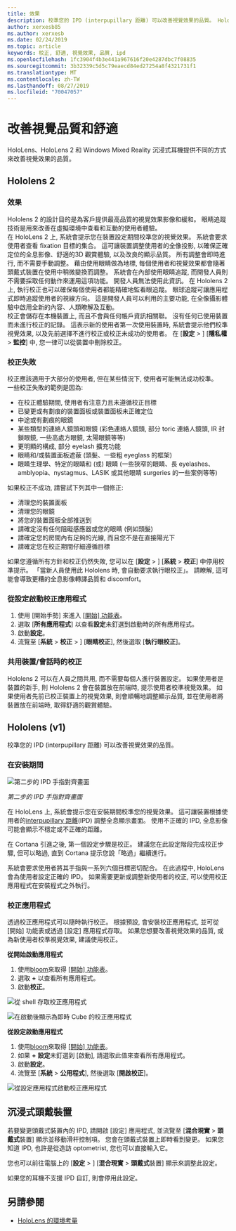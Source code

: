 ```yaml
---
title: 效果
description: 校準您的 IPD (interpupillary 距離) 可以改善視覺效果的品質。 HoloLens 和 Windows Mixed Reality 的沉浸式耳機都提供自訂 IPD 的方式。
author: xerxesb85
ms.author: xerxesb
ms.date: 02/24/2019
ms.topic: article
keywords: 校正, 舒適, 視覺效果, 品質, ipd
ms.openlocfilehash: 1fc3904f4b3e441a967616f20e4287dbc7f08835
ms.sourcegitcommit: 3b32339c5d5c79eaecd84ed27254a8f4321731f1
ms.translationtype: MT
ms.contentlocale: zh-TW
ms.lasthandoff: 08/27/2019
ms.locfileid: "70047057"
---
```

# <a name="improve-visual-quality-and-comfort"></a>改善視覺品質和舒適
HoloLens、HoloLens 2 和 Windows Mixed Reality 沉浸式耳機提供不同的方式來改善視覺效果的品質。 

## <a name="hololens-2"></a>Hololens 2

### <a name="calibration"></a>效果

Hololens 2 的設計目的是為客戶提供最高品質的視覺效果影像和緩和。 眼睛追蹤技術是用來改善在虛擬環境中查看和互動的使用者體驗。  
在 HoloLens 2 上, 系統會提示您在裝置設定期間校準您的視覺效果。 系統會要求使用者查看 fixation 目標的集合。 這可讓裝置調整使用者的全像投影, 以確保正確定位的全息影像、舒適的3D 觀賞體驗, 以及改良的顯示品質。 所有調整會即時進行, 而不需要手動調整。 藉由使用眼睛做為地標, 每個使用者和視覺效果都會隨著頭戴式裝置在使用中稍微變換而調整。 系統會在內部使用眼睛追蹤, 而開發人員則不需要採取任何動作來運用這項功能。 開發人員無法使用此資訊。 在 Hololens 2 上, 執行校正也可以確保每個使用者都能精確地監看眼追蹤。 眼球追蹤可讓應用程式即時追蹤使用者的視線方向。 這是開發人員可以利用的主要功能, 在全像攝影體驗中啟用全新的內容、人類瞭解及互動。  
校正會儲存在本機裝置上, 而且不會與任何帳戶資訊相關聯。 沒有任何已使用裝置而未進行校正的記錄。 這表示新的使用者第一次使用裝置時, 系統會提示他們校準視覺效果, 以及先前選擇不進行校正或校正未成功的使用者。 在 [**設定** > ] [**隱私權** > **監控**] 中, 您一律可以從裝置中刪除校正。 

### <a name="calibration-failures"></a>校正失敗

校正應該適用于大部分的使用者, 但在某些情況下, 使用者可能無法成功校準。  
一些校正失敗的範例是因為:
- 在校正體驗期間, 使用者有注意力且未遵循校正目標
- 已變更或有劃痕的裝置面板或裝置面板未正確定位 
- 中途或有劃痕的眼鏡
- 某些類型的連絡人鏡頭和眼鏡 (彩色連絡人鏡頭, 部分 toric 連絡人鏡頭, IR 封鎖眼鏡, 一些高處方眼鏡, 太陽眼鏡等等)
- 更明顯的構成, 部分 eyelash 擴充功能
- 眼睛和/或裝置面板遮蔽 (頭髮、一些粗 eyeglass 的框架)
- 眼睛生理學、特定的眼睛和 (或) 眼睛 (一些狹窄的眼睛、長 eyelashes、amblyopia、nystagmus、LASIK 或其他眼睛 surgeries 的一些案例等等)

如果校正不成功, 請嘗試下列其中一個修正: 
- 清理您的裝置面板
- 清理您的眼鏡
- 將您的裝置面板全部推送到
- 請確定沒有任何阻礙感應器或您的眼睛 (例如頭髮) 
- 請確定您的房間內有足夠的光線, 而且您不是在直接陽光下
- 請確定您在校正期間仔細遵循目標

如果您遵循所有方針和校正仍然失敗, 您可以在 [**設定** > ] [**系統** > **校正**] 中停用校準提示。 「當新人員使用此 Hololens 時, 會自動要求執行眼校正」。 請瞭解, 這可能會導致更糟的全息影像轉譯品質和 discomfort。

### <a name="launching-the-calibration-app-from-settings"></a>從設定啟動校正應用程式
1. 使用 [開始手勢] 來進入 [[開始] 功能表](navigating-the-windows-mixed-reality-home.md#start-menu)。
2. 選取 [**所有應用程式**] 以查看**設定**未釘選到啟動時的所有應用程式。
3. 啟動**設定**。
4. 流覽至 [**系統** > **校正** > ] [**眼睛校正**], 然後選取 [**執行眼校正**]。

### <a name="calibration-when-sharing-a-devicesession"></a>共用裝置/會話時的校正

Hololens 2 可以在人員之間共用, 而不需要每個人進行裝置設定。 如果使用者是裝置的新手, 則 Hololens 2 會在裝置放在前端時, 提示使用者校準視覺效果。 如果使用者先前已校正裝置上的視覺效果, 則會順暢地調整顯示品質, 並在使用者將裝置放在前端時, 取得舒適的觀賞體驗。 


## <a name="hololens-v1"></a>Hololens (v1)

校準您的 IPD (interpupillary 距離) 可以改善視覺效果的品質。

### <a name="during-setup"></a>在安裝期間

![第二步的 IPD 手指對齊畫面](images/ipd-finger-alignment-300px.jpg)<br>

*第二步的 IPD 手指對齊畫面*

在 HoloLens 上, 系統會提示您在安裝期間校準您的視覺效果。 這可讓裝置根據使用者的[interpupillary 距離](https://en.wikipedia.org/wiki/Interpupillary_distance)(IPD) 調整全息顯示畫面。 使用不正確的 IPD, 全息影像可能會顯示不穩定或不正確的距離。

在 Cortana 引進之後, 第一個設定步驟是校正。 建議您在此設定階段完成校正步驟, 但可以略過, 直到 Cortana 提示您說「略過」繼續進行。

系統會要求使用者將其手指與一系列六個目標密切配合。 在此過程中, HoloLens 會為使用者設定正確的 IPD。 如果需要更新或調整新使用者的校正, 可以使用校正應用程式在安裝程式之外執行。

### <a name="calibration-app"></a>校正應用程式

透過校正應用程式可以隨時執行校正。 根據預設, 會安裝校正應用程式, 並可從 [開始] 功能表或透過 [設定] 應用程式存取。 如果您想要改善視覺效果的品質, 或為新使用者校準視覺效果, 建議使用校正。

**從開始啟動應用程式**
1. 使用[bloom](gestures.md#bloom)來取得 [[開始] 功能表](navigating-the-windows-mixed-reality-home.md#start-menu)。
2. 選取 **+** 以查看所有應用程式。
3. 啟動**校正**。

![從 shell 存取校正應用程式](images/calibration-shell.png)

![在啟動後顯示為即時 Cube 的校正應用程式](images/calibration-livecube-200px.png)

**從設定啟動應用程式**
1. 使用[bloom](gestures.md#bloom)來取得 [[開始] 功能表](navigating-the-windows-mixed-reality-home.md#start-menu)。
2. 如果 **+** **設定**未釘選到 [啟動], 請選取此值來查看所有應用程式。
3. 啟動**設定**。
4. 流覽至 [**系統** > **公用程式**], 然後選取 [**開啟校正**]。

![從設定應用程式啟動校正應用程式](images/calibration-settings-500px.jpg)


## <a name="immersive-headsets"></a>沉浸式頭戴裝置

若要變更頭戴式裝置內的 IPD, 請開啟 [設定] 應用程式, 並流覽至 [**混合現實** > **頭戴式**裝置] 顯示並移動滑杆控制項。 您會在頭戴式裝置上即時看到變更。 如果您知道 IPD, 也許是從造訪 optometrist, 您也可以直接輸入它。

您也可以前往電腦上的 [**設定** > ] [**混合現實** > **頭戴式**裝置] 顯示來調整此設定。

如果您的耳機不支援 IPD 自訂, 則會停用此設定。

## <a name="see-also"></a>另請參閱
* [HoloLens 的環境考量](environment-considerations-for-hololens.md)
